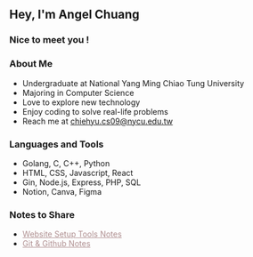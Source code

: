## Hey, I'm Angel Chuang

### Nice to meet you !

### About Me
- Undergraduate at National Yang Ming Chiao Tung University
- Majoring in Computer Science
- Love to explore new technology
- Enjoy coding to solve real-life problems
- Reach me at <a href="mailto:chiehyu.cs09@nycu.edu.tw" style="color: #AF8F90;">chiehyu.cs09@nycu.edu.tw</a>

### Languages and Tools
- Golang, C, C++, Python
- HTML, CSS, Javascript, React
- Gin, Node.js, Express, PHP, SQL
- Notion, Canva, Figma

### Notes to Share
- <a href="https://chiehyu.notion.site/Website-Setup-7afb0b5706a04524a2d4473a2b9e57f0" style="color: #AF8F90;">Website Setup Tools Notes</a>
- <a href="https://www.notion.so/chiehyu/Git-Github-70690a08cef74fe38e77760eda51364a" style="color: #AF8F90;">Git & Github Notes</a>











